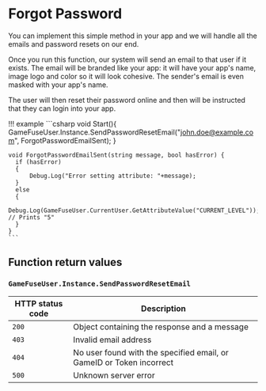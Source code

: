 # Forgot Password

You can implement this simple method in your app and we will handle all the
emails and password resets on our end.

Once you run this function, our system will send an email to that user if it
exists. The email will be branded like your app: it will have your app's name,
image logo and color so it will look cohesive. The sender's email is even
masked with your app's name.

The user will then reset their password online and then will be instructed that
they can login into your app.

!!! example
    ```csharp
    void Start(){
        GameFuseUser.Instance.SendPasswordResetEmail("john.doe@example.com", ForgotPasswordEmailSent);
    }

    void ForgotPasswordEmailSent(string message, bool hasError) {
      if (hasError)
      {
          Debug.Log("Error setting attribute: "+message);
      }
      else
      {
          Debug.Log(GameFuseUser.CurrentUser.GetAttributeValue("CURRENT_LEVEL")); // Prints "5"
      }
    }
    ```

## Function return values

### `GameFuseUser.Instance.SendPasswordResetEmail`

| HTTP status code | Description |
|------------------|-------------|
| `200`            | Object containing the response and a message |
| `403`            | Invalid email address |
| `404`            | No user found with the specified email, or GameID or Token incorrect |
| `500`            | Unknown server error |
